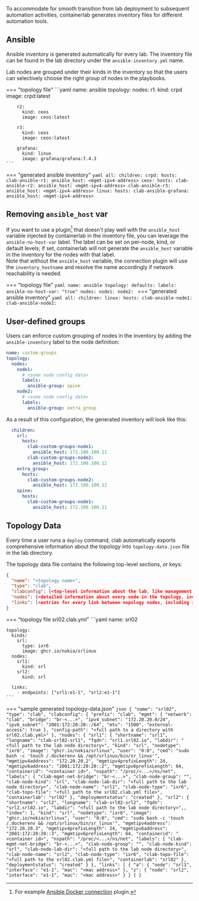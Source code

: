 To accommodate for smooth transition from lab deployment to subsequent automation activities, containerlab generates inventory files for different automation tools.

## Ansible
Ansible inventory is generated automatically for every lab. The inventory file can be found in the lab directory under the `ansible-inventory.yml` name.

Lab nodes are grouped under their kinds in the inventory so that the users can selectively choose the right group of nodes in the playbooks.

=== "topology file"
    ```yaml
    name: ansible
    topology:
      nodes:
        r1:
          kind: crpd
          image: crpd:latest

        r2:
          kind: ceos
          image: ceos:latest

        r3:
          kind: ceos
          image: ceos:latest

        grafana:
          kind: linux
          image: grafana/grafana:7.4.3
    ```
=== "generated ansible inventory"
    ```yaml
    all:
      children:
        crpd:
          hosts:
            clab-ansible-r1:
              ansible_host: <mgmt-ipv4-address>
        ceos:
          hosts:
            clab-ansible-r2:
              ansible_host: <mgmt-ipv4-address>
            clab-ansible-r3:
              ansible_host: <mgmt-ipv4-address>
        linux:
          hosts:
            clab-ansible-grafana:
              ansible_host: <mgmt-ipv4-address>
    ```

## Removing `ansible_host` var
If you want to use a plugin[^1] that doesn't play well with the `ansible_host` variable injected by containerlab in the inventory file, you can leverage the `ansible-no-host-var` label. The label can be set on per-node, kind, or default levels; if set, containerlab will not generate the `ansible_host` variable in the inventory for the nodes with that label.  
Note that without the `ansible_host` variable, the connection plugin will use the `inventory_hostname` and resolve the name accordingly if network reachability is needed.

=== "topology file"
    ```yaml
    name: ansible
      topology:
        defaults:
          labels:
            ansible-no-host-var: "true"
        nodes:
          node1:
          node2:
    ```
=== "generated ansible inventory"
    ```yaml
    all:
      children:
        linux:
          hosts:
            clab-ansible-node1:
            clab-ansible-node2:
    ```

## User-defined groups
Users can enforce custom grouping of nodes in the inventory by adding the `ansible-inventory` label to the node definition:

```yaml
name: custom-groups
topology:
  nodes:
    node1:
      # <some node config data>
      labels:
        ansible-group: spine
    node2:
      # <some node config data>
      labels:
        ansible-group: extra_group
```

As a result of this configuration, the generated inventory will look like this:

```yaml
  children:
    srl:
      hosts:
        clab-custom-groups-node1:
          ansible_host: 172.100.100.11
        clab-custom-groups-node2:
          ansible_host: 172.100.100.12
    extra_group:
      hosts:
        clab-custom-groups-node2:
          ansible_host: 172.100.100.12
    spine:
      hosts:
        clab-custom-groups-node1:
          ansible_host: 172.100.100.11
```

## Topology Data
Every time a user runs a `deploy` command, clab automatically exports comprehensive information about the topology into `topology-data.json` file in the lab directory.

The topology data file contains the following top-level sections, or keys:

```json
{
  "name": "<topology name>",
  "type": "clab",
  "clabconfig": {<top-level information about the lab, like management network details>},
  "nodes": {<detailed information about every node in the topology, including dynamic information like management IP addresses>},
  "links": [<entries for every link between nopology nodes, including interface names and allocated MAC addresses>]
}
````


=== "topology file srl02.clab.yml"
    ```yaml
    name: srl02

    topology:
      kinds:
        srl:
          type: ixr6
          image: ghcr.io/nokia/srlinux
      nodes:
        srl1:
          kind: srl
        srl2:
          kind: srl

      links:
        - endpoints: ["srl1:e1-1", "srl2:e1-1"]
    ```
=== "sample generated topology-data.json"
    ```json
    {
      "name": "srl02",
      "type": "clab",
      "clabconfig": {
        "prefix": "clab",
        "mgmt": {
          "network": "clab",
          "bridge": "br-<...>",
          "ipv4_subnet": "172.20.20.0/24",
          "ipv6_subnet": "2001:172:20:20::/64",
          "mtu": "1500",
          "external-access": true
        },
        "config-path": "<full path to a directory with srl02.clab.yml>"
      },
      "nodes": {
        "srl1": {
          "shortname": "srl1",
          "longname": "clab-srl02-srl1",
          "fqdn": "srl1.srl02.io",
          "labdir": "<full path to the lab node directory>",
          "kind": "srl",
          "nodetype": "ixr6",
          "image": "ghcr.io/nokia/srlinux",
          "user": "0:0",
          "cmd": "sudo bash -c 'touch /.dockerenv && /opt/srlinux/bin/sr_linux'",
          "mgmtipv4address": "172.20.20.2",
          "mgmtipv4prefixLength": 24,
          "mgmtipv6address": "2001:172:20:20::2",
          "mgmtipv6prefixLength": 64,
          "containerid": "<container id>",
          "nspath": "/proc/<...>/ns/net",
          "labels": {
            "clab-mgmt-net-bridge": "br-<...>",
            "clab-node-group": "",
            "clab-node-kind": "srl",
            "clab-node-lab-dir": "<full path to the lab node directory>",
            "clab-node-name": "srl1",
            "clab-node-type": "ixr6",
            "clab-topo-file": "<full path to the srl02.clab.yml file>",
            "containerlab": "srl02"
          },
          "deploymentstatus": "created"
        },
        "srl2": {
          "shortname": "srl2",
          "longname": "clab-srl02-srl2",
          "fqdn": "srl2.srl02.io",
          "labdir": "<full path to the lab node directory>",,
          "index": 1,
          "kind": "srl",
          "nodetype": "ixr6",
          "image": "ghcr.io/nokia/srlinux",
          "user": "0:0",
          "cmd": "sudo bash -c 'touch /.dockerenv && /opt/srlinux/bin/sr_linux'",
          "mgmtipv4address": "172.20.20.3",
          "mgmtipv4prefixLength": 24,
          "mgmtipv6address": "2001:172:20:20::3",
          "mgmtipv6prefixLength": 64,
          "containerid": "<container id>",
          "nspath": "/proc/<...>/ns/net",
          "labels": {
            "clab-mgmt-net-bridge": "br-<...>",
            "clab-node-group": "",
            "clab-node-kind": "srl",
            "clab-node-lab-dir": "<full path to the lab node directory>",
            "clab-node-name": "srl2",
            "clab-node-type": "ixr6",
            "clab-topo-file": "<full path to the srl02.clab.yml file>",
            "containerlab": "srl02"
          },
          "deploymentstatus": "created"
        }
      },
      "links": [
        {
          "a": {
            "node": "srl1",
            "interface": "e1-1",
            "mac": "<mac address>"
          },
          "z": {
            "node": "srl2",
            "interface": "e1-1",
            "mac": "<mac address>"
          }
        }
      ]
    }
    ```

[^1]: For example [Ansible Docker connection](https://docs.ansible.com/ansible/latest/collections/community/docker/docker_connection.html) plugin.